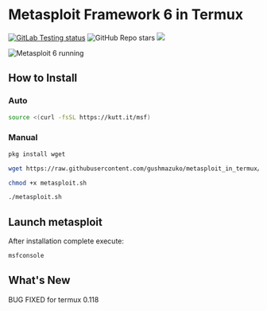 # Metasploit Framework 6 in Termux
[![GitLab Testing status](https://gitlab.com/gushmazuko/metasploit_in_termux/badges/master/pipeline.svg)](https://gitlab.com/gushmazuko/metasploit_in_termux/-/pipelines) ![GitHub Repo stars](https://img.shields.io/github/stars/gushmazuko/metasploit_in_termux?style=social) [![](https://img.shields.io/badge/GitLab-Mirror-succes?link=https://gitlab.com/gushmazuko/metasploit_in_termux)](https://gitlab.com/gushmazuko/metasploit_in_termux)

![Metasploit 6 running](https://i.imgur.com/yLFQhvP.png)

## How to Install
### Auto
```bash
source <(curl -fsSL https://kutt.it/msf)
```

### Manual
```bash
pkg install wget

wget https://raw.githubusercontent.com/gushmazuko/metasploit_in_termux/master/metasploit.sh

chmod +x metasploit.sh

./metasploit.sh
```

## Launch metasploit
After installation complete execute:
```bash
msfconsole
```

## What's New
 
 BUG FIXED
 for termux 0.118
 
 
##
